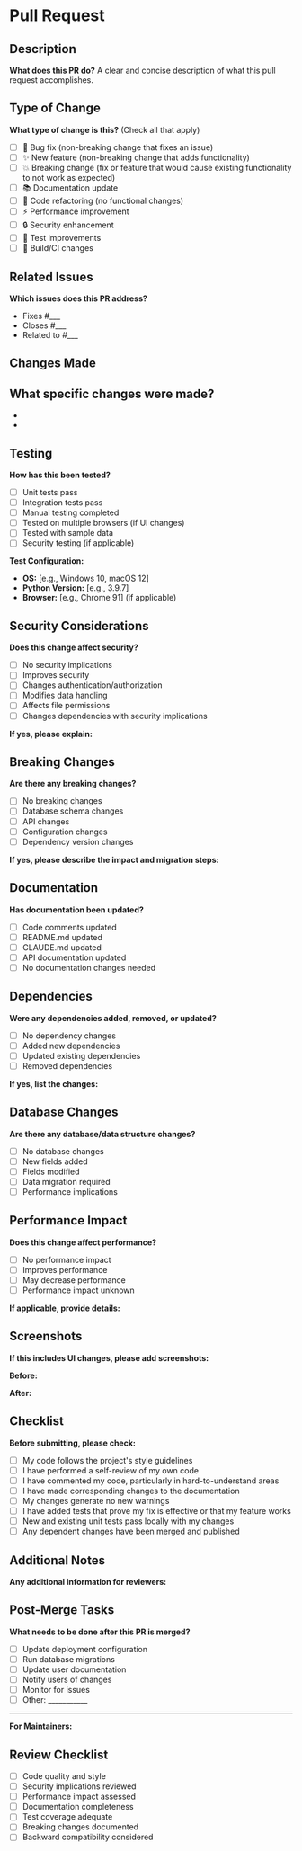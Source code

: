 # Pull Request

## Description
**What does this PR do?**
A clear and concise description of what this pull request accomplishes.

## Type of Change
**What type of change is this?** (Check all that apply)
- [ ] 🐛 Bug fix (non-breaking change that fixes an issue)
- [ ] ✨ New feature (non-breaking change that adds functionality)
- [ ] 💥 Breaking change (fix or feature that would cause existing functionality to not work as expected)
- [ ] 📚 Documentation update
- [ ] 🔧 Code refactoring (no functional changes)
- [ ] ⚡ Performance improvement
- [ ] 🔒 Security enhancement
- [ ] 🧪 Test improvements
- [ ] 🔨 Build/CI changes

## Related Issues
**Which issues does this PR address?**
- Fixes #___
- Closes #___
- Related to #___

## Changes Made
**What specific changes were made?**
- 
- 
- 

## Testing
**How has this been tested?**
- [ ] Unit tests pass
- [ ] Integration tests pass
- [ ] Manual testing completed
- [ ] Tested on multiple browsers (if UI changes)
- [ ] Tested with sample data
- [ ] Security testing (if applicable)

**Test Configuration:**
- **OS:** [e.g., Windows 10, macOS 12]
- **Python Version:** [e.g., 3.9.7]
- **Browser:** [e.g., Chrome 91] (if applicable)

## Security Considerations
**Does this change affect security?**
- [ ] No security implications
- [ ] Improves security
- [ ] Changes authentication/authorization
- [ ] Modifies data handling
- [ ] Affects file permissions
- [ ] Changes dependencies with security implications

**If yes, please explain:**

## Breaking Changes
**Are there any breaking changes?**
- [ ] No breaking changes
- [ ] Database schema changes
- [ ] API changes
- [ ] Configuration changes
- [ ] Dependency version changes

**If yes, please describe the impact and migration steps:**

## Documentation
**Has documentation been updated?**
- [ ] Code comments updated
- [ ] README.md updated
- [ ] CLAUDE.md updated
- [ ] API documentation updated
- [ ] No documentation changes needed

## Dependencies
**Were any dependencies added, removed, or updated?**
- [ ] No dependency changes
- [ ] Added new dependencies
- [ ] Updated existing dependencies
- [ ] Removed dependencies

**If yes, list the changes:**

## Database Changes
**Are there any database/data structure changes?**
- [ ] No database changes
- [ ] New fields added
- [ ] Fields modified
- [ ] Data migration required
- [ ] Performance implications

## Performance Impact
**Does this change affect performance?**
- [ ] No performance impact
- [ ] Improves performance
- [ ] May decrease performance
- [ ] Performance impact unknown

**If applicable, provide details:**

## Screenshots
**If this includes UI changes, please add screenshots:**

**Before:**


**After:**


## Checklist
**Before submitting, please check:**
- [ ] My code follows the project's style guidelines
- [ ] I have performed a self-review of my own code
- [ ] I have commented my code, particularly in hard-to-understand areas
- [ ] I have made corresponding changes to the documentation
- [ ] My changes generate no new warnings
- [ ] I have added tests that prove my fix is effective or that my feature works
- [ ] New and existing unit tests pass locally with my changes
- [ ] Any dependent changes have been merged and published

## Additional Notes
**Any additional information for reviewers:**

## Post-Merge Tasks
**What needs to be done after this PR is merged?**
- [ ] Update deployment configuration
- [ ] Run database migrations
- [ ] Update user documentation
- [ ] Notify users of changes
- [ ] Monitor for issues
- [ ] Other: ___________

---

**For Maintainers:**
## Review Checklist
- [ ] Code quality and style
- [ ] Security implications reviewed
- [ ] Performance impact assessed
- [ ] Documentation completeness
- [ ] Test coverage adequate
- [ ] Breaking changes documented
- [ ] Backward compatibility considered
